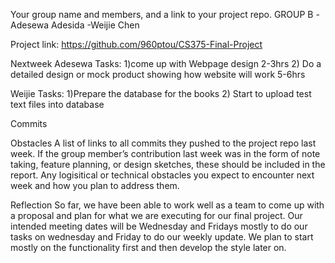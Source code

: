 Your group name and members, and a link to your project repo.
GROUP B
-Adesewa Adesida
-Weijie Chen

Project link: https://github.com/960ptou/CS375-Final-Project



Nextweek
Adesewa Tasks:
1)come up with Webpage design   2-3hrs
2) Do a detailed design or mock product showing how website will work  5-6hrs

Weijie Tasks: 
1)Prepare the database for the books
2) Start to upload test text files into database

Commits

Obstacles
A list of links to all commits they pushed to the project repo last week. If the group member’s contribution last week was in the form of note taking, feature planning, or design sketches, these should be included in the report.
Any logisitical or technical obstacles you expect to encounter next week and how you plan to address them.

Reflection
  So far, we have been able to work well as a team to come up with a proposal and plan for what we are executing for our final project. Our intended meeting dates will be Wednesday 
  and Fridays mostly to do our tasks on wednesday and Friday to do our weekly update. We plan to start mostly on the functionality first and then develop the style later on.

